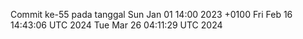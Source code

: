 Commit ke-55 pada tanggal Sun Jan 01 14:00 2023 +0100
Fri Feb 16 14:43:06 UTC 2024
Tue Mar 26 04:11:29 UTC 2024
